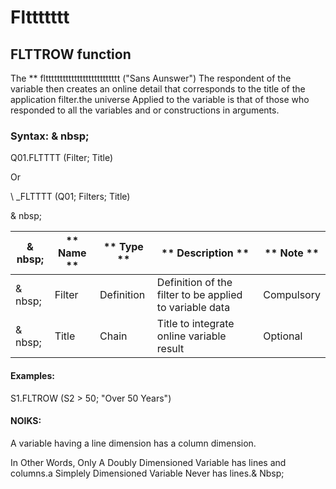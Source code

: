 # Flttttttt

## FLTTROW function

The ** fltttttttttttttttttttttttttt ("Sans Aunswer") The respondent of the variable then creates an online detail that corresponds to the title of the application filter.the universe Applied to the variable is that of those who responded to all the variables and or constructions in arguments.

### Syntax: & nbsp;

Q01.FLTTTT (Filter; Title)

Or

\ _FLTTTT (Q01; Filters; Title)

& nbsp;

|& nbsp;|** Name ** |** Type ** |** Description ** |** Note ** |
|--- |--- |--- |--- |--- |
|& nbsp;|Filter |Definition |Definition of the filter to be applied to variable data |Compulsory |
|& nbsp;|Title |Chain |Title to integrate online variable result |Optional |


#### Examples:

S1.FLTROW (S2 \> 50; "Over 50 Years")

#### NOIKS:

A variable having a line dimension has a column dimension.

In Other Words, Only A Doubly Dimensioned Variable has lines and columns.a Simplely Dimensioned Variable Never has lines.& Nbsp;